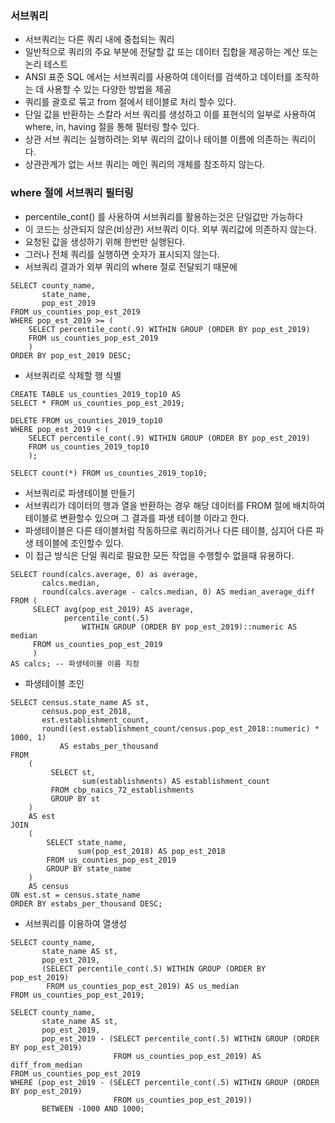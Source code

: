 
### 서브쿼리

* 서브쿼리는 다른 쿼리 내에 중첩되는 쿼리
* 일반적으로 쿼리의 주요 부분에 전달할 값 또는 데이터 집합을 제공하는 계산 또는 논리 테스트
* ANSI 표준 SQL 에서는 서브쿼리를 사용하여 데이터를 검색하고 데이터를 조작하는 데 사용할 수 있는 다양한 방법을 제공
* 쿼리를 괄호로 묶고 from 절에서 테이블로 처리 할수 있다.
* 단일 값을 반환하는 스칼라 서브 쿼리를 생성하고 이를 표현식의 일부로 사용하여 where, in, having 절을 통해 필터링 할수 있다.
* 상관 서브 쿼리는 실행하려는 외부 쿼리의 값이나 테이블 이름에 의존하는 쿼리이다.
* 상관관계가 없는 서브 쿼리는 메인 쿼리의 개체를 참조하지 않는다.

### where 절에 서브쿼리 필터링

* percentile_cont() 를 사용하여 서브쿼리를 활용하는것은 단일값만 가능하다
* 이 코드는 상관되지 않은(비상관) 서브쿼리 이다. 외부 쿼리값에 의존하지 않는다.
* 요청된 값을 생성하기 위해 한번만 실행된다.
* 그러나 전체 쿼리를 실행하면 숫자가 표시되지 않는다.
* 서브쿼리 결과가 외부 쿼리의 where 절로 전달되기 때문에
```
SELECT county_name,
       state_name,
       pop_est_2019
FROM us_counties_pop_est_2019
WHERE pop_est_2019 >= (
    SELECT percentile_cont(.9) WITHIN GROUP (ORDER BY pop_est_2019)
    FROM us_counties_pop_est_2019
    )
ORDER BY pop_est_2019 DESC;
```
* 서브쿼리로 삭제할 행 식별
```
CREATE TABLE us_counties_2019_top10 AS
SELECT * FROM us_counties_pop_est_2019;

DELETE FROM us_counties_2019_top10
WHERE pop_est_2019 < (
    SELECT percentile_cont(.9) WITHIN GROUP (ORDER BY pop_est_2019)
    FROM us_counties_2019_top10
    );

SELECT count(*) FROM us_counties_2019_top10;
```
* 서브쿼리로 파생테이블 만들기
* 서브쿼리가 데이터의 행과 열을 반환하는 경우 해당 데이터를 FROM 절에 배치하여 테이블로 변환할수 있으며 그 결과를 파생 테이블 이라고 한다.
* 파생테이블은 다른 테이블처럼 작동하므로 쿼리하거나 다른 테이블, 심지어 다른 파생 테이블에 조인할수 있다.
* 이 접근 방식은 단일 쿼리로 필요한 모든 작업을 수행할수 없을때 유용하다.
```
SELECT round(calcs.average, 0) as average,
       calcs.median,
       round(calcs.average - calcs.median, 0) AS median_average_diff
FROM (
     SELECT avg(pop_est_2019) AS average,
            percentile_cont(.5)
                WITHIN GROUP (ORDER BY pop_est_2019)::numeric AS median
     FROM us_counties_pop_est_2019
     )
AS calcs; -- 파생테이블 이름 지정
```

* 파생테이블 조인

```
SELECT census.state_name AS st,
       census.pop_est_2018,
       est.establishment_count,
       round((est.establishment_count/census.pop_est_2018::numeric) * 1000, 1)
           AS estabs_per_thousand
FROM
    (
         SELECT st,
                sum(establishments) AS establishment_count
         FROM cbp_naics_72_establishments
         GROUP BY st
    )
    AS est
JOIN
    (
        SELECT state_name,
               sum(pop_est_2018) AS pop_est_2018
        FROM us_counties_pop_est_2019
        GROUP BY state_name
    )
    AS census
ON est.st = census.state_name
ORDER BY estabs_per_thousand DESC;
```

* 서브쿼리를 이용하여 열생성

```
SELECT county_name,
       state_name AS st,
       pop_est_2019,
       (SELECT percentile_cont(.5) WITHIN GROUP (ORDER BY pop_est_2019)
        FROM us_counties_pop_est_2019) AS us_median
FROM us_counties_pop_est_2019;

SELECT county_name,
       state_name AS st,
       pop_est_2019,
       pop_est_2019 - (SELECT percentile_cont(.5) WITHIN GROUP (ORDER BY pop_est_2019)
                       FROM us_counties_pop_est_2019) AS diff_from_median
FROM us_counties_pop_est_2019
WHERE (pop_est_2019 - (SELECT percentile_cont(.5) WITHIN GROUP (ORDER BY pop_est_2019)
                       FROM us_counties_pop_est_2019))
       BETWEEN -1000 AND 1000;
```